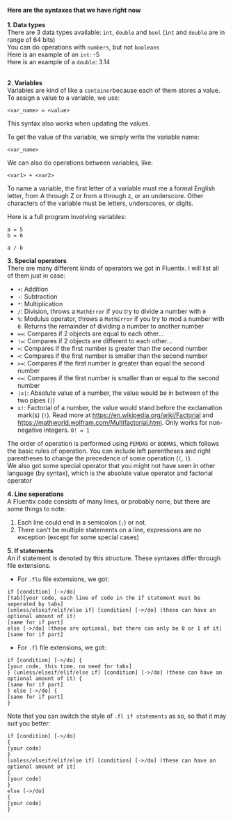 **Here are the syntaxes that we have right now**<br><br>
**1. Data types**<br>
There are 3 data types available: `int`, `double` and `bool` (`int` and `double` are in range of 64 bits)<br>
You can do operations with `numbers`, but not `booleans`<br>
Here is an example of an `int`: -5<br>
Here is an example of a `double`: 3.14<br><br>

**2. Variables**<br>
Variables are kind of like a `container`because each of them stores a value.<br>
To assign a value to a variable, we use:
```
<var_name> = <value>
```
This syntax also works when updating the values.<Br>

To get the value of the variable, we simply write the variable name:
```
<var_name>
```

We can also do operations between variables, like:
```
<var1> + <var2>
```

To name a variable, the first letter of a variable must me a formal English letter, from A through Z or from a through z, or an underscore. Other characters of the variable must be letters, underscores, or digits.<br>

Here is a full program involving variables:
```
a = 5
b = 6

a / b
```

**3. Special operators**<br>
There are many different kinds of operators we got in Fluentix. I will list all of them just in case:
- `+`: Addition
- `-`: Subtraction
- `*`: Multiplication
- `/`: Division, throws a `MathError` if you try to divide a number with `0`
- `%`: Modulus operator, throws a `MathError` if you try to mod a number with `0`. Returns the remainder of dividing a number to another number
- `==`: Compares if 2 objects are equal to each other...
- `!=`: Compares if 2 objects are different to each other...
- `>`: Compares if the first number is greater than the second number
- `<`: Compares if the first number is smaller than the second number
- `>=`: Compares if the first number is greater than equal the second number
- `<=`: Compares if the first number is smaller than or equal to the second number
- `|x|`: Absolute value of a number, the value would be in between of the two pipes (`|`)
- `x!`: Factorial of a number, the value would stand before the exclamation mark(s) (`!`). Read more at https://en.wikipedia.org/wiki/Factorial and https://mathworld.wolfram.com/Multifactorial.html. Only works for non-negative integers. `0! = 1`<br>

The order of operation is performed using `PEMDAS` or `BODMAS`, which follows the basic rules of operation. You can include left parentheses and right parentheses to change the precedence of some operation (`(`, `)`).<br>
We also got some special operator that you might not have seen in other language (by syntax), which is the absolute value operator and factorial operator<br>

**4. Line seperations**<br>
A Fluentix code consists of many lines, or probably none, but there are some things to note:
1. Each line could end in a semicolon (`;`) or not.
2. There can't be multiple statements on a line, expressions are no exception (except for some special cases)

**5. If statements**<br>
An if statement is denoted by this structure. These syntaxes differ through file extensions.
- For `.flu` file extensions, we got:
```
if [condition] [->/do]
[tab][your code, each line of code in the if statement must be seperated by tabs]
[unless/elseif/elif/else if] [condition] [->/do] (these can have an optional amount of it)
[same for if part]
else [->/do] (these are optional, but there can only be 0 or 1 of it)
[same for if part]
```
- For `.fl` file extensions, we got:
```
if [condition] [->/do] {
[your code, this time, no need for tabs]
} [unless/elseif/elif/else if] [condition] [->/do] (these can have an optional amount of it) {
[same for if part]
} else [->/do] {
[same for if part]
}
```

Note that you can switch the style of `.fl if statements` as so, so that it may suit you better:
```
if [condition] [->/do]
{
[your code]
}
[unless/elseif/elif/else if] [condition] [->/do] (these can have an optional amount of it]
{
[your code]
}
else [->/do]
{
[your code]
}
```
